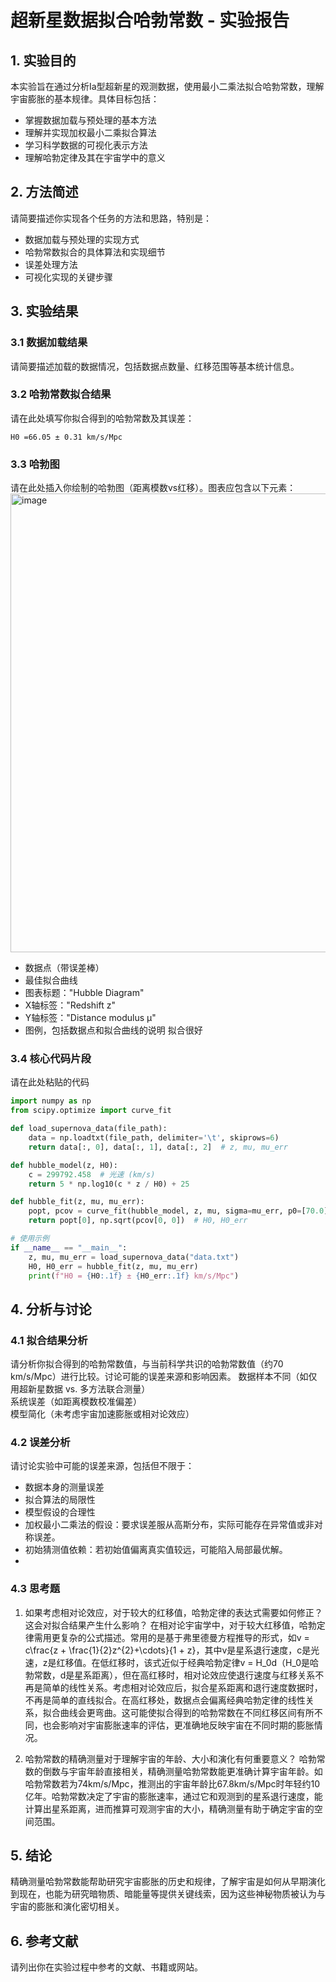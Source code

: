# 超新星数据拟合哈勃常数 - 实验报告

## 1. 实验目的

本实验旨在通过分析Ia型超新星的观测数据，使用最小二乘法拟合哈勃常数，理解宇宙膨胀的基本规律。具体目标包括：

- 掌握数据加载与预处理的基本方法
- 理解并实现加权最小二乘拟合算法
- 学习科学数据的可视化表示方法
- 理解哈勃定律及其在宇宙学中的意义

## 2. 方法简述

请简要描述你实现各个任务的方法和思路，特别是：

- 数据加载与预处理的实现方式
- 哈勃常数拟合的具体算法和实现细节
- 误差处理方法
- 可视化实现的关键步骤

## 3. 实验结果

### 3.1 数据加载结果

请简要描述加载的数据情况，包括数据点数量、红移范围等基本统计信息。

### 3.2 哈勃常数拟合结果

请在此处填写你拟合得到的哈勃常数及其误差：

```
H0 =66.05 ± 0.31 km/s/Mpc
```

### 3.3 哈勃图

请在此处插入你绘制的哈勃图（距离模数vs红移）。图表应包含以下元素：
<img width="734" alt="image" src="https://github.com/user-attachments/assets/c18413eb-66fb-489b-8b99-c62fdb9fff7a" />


- 数据点（带误差棒）
- 最佳拟合曲线
- 图表标题："Hubble Diagram"
- X轴标签："Redshift z"
- Y轴标签："Distance modulus μ"
- 图例，包括数据点和拟合曲线的说明
拟合很好
### 3.4 核心代码片段

请在此处粘贴的代码
```python
import numpy as np
from scipy.optimize import curve_fit

def load_supernova_data(file_path):
    data = np.loadtxt(file_path, delimiter='\t', skiprows=6)
    return data[:, 0], data[:, 1], data[:, 2]  # z, mu, mu_err

def hubble_model(z, H0):
    c = 299792.458  # 光速 (km/s)
    return 5 * np.log10(c * z / H0) + 25

def hubble_fit(z, mu, mu_err):
    popt, pcov = curve_fit(hubble_model, z, mu, sigma=mu_err, p0=[70.0], absolute_sigma=True)
    return popt[0], np.sqrt(pcov[0, 0])  # H0, H0_err

# 使用示例
if __name__ == "__main__":
    z, mu, mu_err = load_supernova_data("data.txt")
    H0, H0_err = hubble_fit(z, mu, mu_err)
    print(f"H0 = {H0:.1f} ± {H0_err:.1f} km/s/Mpc")
```

## 4. 分析与讨论

### 4.1 拟合结果分析

请分析你拟合得到的哈勃常数值，与当前科学共识的哈勃常数值（约70 km/s/Mpc）进行比较。讨论可能的误差来源和影响因素。
数据样本不同（如仅用超新星数据 vs. 多方法联合测量）  
系统误差（如距离模数校准偏差）  
模型简化（未考虑宇宙加速膨胀或相对论效应）  
### 4.2 误差分析

请讨论实验中可能的误差来源，包括但不限于：

- 数据本身的测量误差
- 拟合算法的局限性
- 模型假设的合理性
- 加权最小二乘法的假设：要求误差服从高斯分布，实际可能存在异常值或非对称误差。  
- 初始猜测值依赖：若初始值偏离真实值较远，可能陷入局部最优解。
-   

### 4.3 思考题

1. 如果考虑相对论效应，对于较大的红移值，哈勃定律的表达式需要如何修正？这会对拟合结果产生什么影响？
在相对论宇宙学中，对于较大红移值，哈勃定律需用更复杂的公式描述。常用的是基于弗里德曼方程推导的形式，如v = c\frac{z + \frac{1}{2}z^{2}+\cdots}{1 + z}，其中v是星系退行速度，c是光速，z是红移值。在低红移时，该式近似于经典哈勃定律v = H_0d（H_0是哈勃常数，d是星系距离），但在高红移时，相对论效应使退行速度与红移关系不再是简单的线性关系。考虑相对论效应后，拟合星系距离和退行速度数据时，不再是简单的直线拟合。在高红移处，数据点会偏离经典哈勃定律的线性关系，拟合曲线会更弯曲。这可能使拟合得到的哈勃常数在不同红移区间有所不同，也会影响对宇宙膨胀速率的评估，更准确地反映宇宙在不同时期的膨胀情况。

2. 哈勃常数的精确测量对于理解宇宙的年龄、大小和演化有何重要意义？
哈勃常数的倒数与宇宙年龄直接相关，精确测量哈勃常数能更准确计算宇宙年龄。如哈勃常数若为74km/s/Mpc，推测出的宇宙年龄比67.8km/s/Mpc时年轻约10亿年。哈勃常数决定了宇宙的膨胀速率，通过它和观测到的星系退行速度，能计算出星系距离，进而推算可观测宇宙的大小，精确测量有助于确定宇宙的空间范围。
## 5. 结论
精确测量哈勃常数能帮助研究宇宙膨胀的历史和规律，了解宇宙是如何从早期演化到现在，也能为研究暗物质、暗能量等提供关键线索，因为这些神秘物质被认为与宇宙的膨胀和演化密切相关。

## 6. 参考文献

请列出你在实验过程中参考的文献、书籍或网站。

